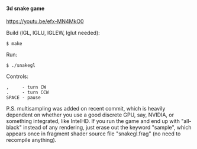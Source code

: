 #### 3d snake game

https://youtu.be/efx-MN4MkO0

Build (lGL, lGLU, lGLEW, lglut needed):

`$ make`

Run:

`$ ./snakegl`

Controls:
```
,     - turn CW
.     - turn CCW
SPACE - pause
```

P.S. multisampling was added on recent commit, which is heavily dependent on whether you use a good discrete GPU, say, NVIDIA, or something integrated, like IntelHD. If you run the game and end up with "all-black" instead of any rendering, just erase out the keyword "sample", which appears once in fragment shader source file "snakegl.frag" (no need to recompile anything).
